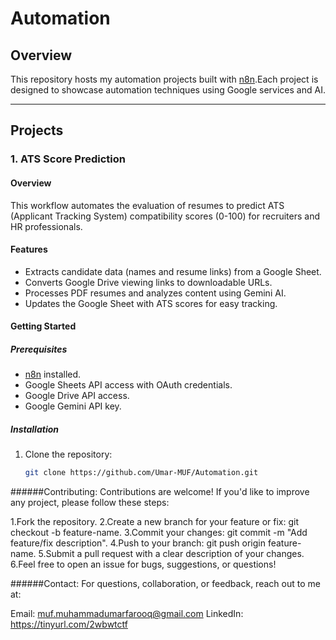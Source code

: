 # Automation

## Overview
This repository hosts my automation projects built with [n8n](https://n8n.io/).Each project is designed to showcase automation techniques using Google services and AI.

---

## Projects

### 1. ATS Score Prediction
#### Overview
This workflow automates the evaluation of resumes to predict ATS (Applicant Tracking System) compatibility scores (0-100) for recruiters and HR professionals.

#### Features
- Extracts candidate data (names and resume links) from a Google Sheet.
- Converts Google Drive viewing links to downloadable URLs.
- Processes PDF resumes and analyzes content using Gemini AI.
- Updates the Google Sheet with ATS scores for easy tracking.

#### Getting Started
##### Prerequisites
- [n8n](https://n8n.io/) installed.
- Google Sheets API access with OAuth credentials.
- Google Drive API access.
- Google Gemini API key.

##### Installation
1. Clone the repository:
   ```bash
   git clone https://github.com/Umar-MUF/Automation.git

######Contributing:
Contributions are welcome! If you'd like to improve any project, please follow these steps:

1.Fork the repository.
2.Create a new branch for your feature or fix: git checkout -b feature-name.
3.Commit your changes: git commit -m "Add feature/fix description".
4.Push to your branch: git push origin feature-name.
5.Submit a pull request with a clear description of your changes.
6.Feel free to open an issue for bugs, suggestions, or questions!

######Contact:
For questions, collaboration, or feedback, reach out to me at:

Email: muf.muhammadumarfarooq@gmail.com
LinkedIn: https://tinyurl.com/2wbwtctf
